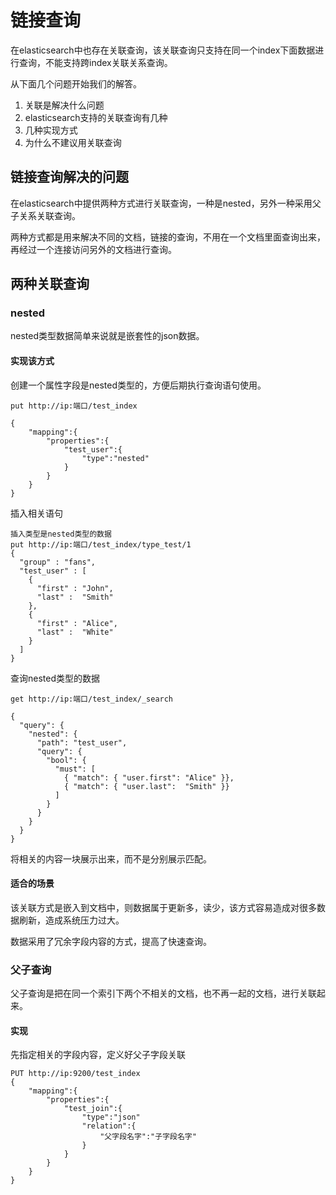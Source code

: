 # 链接查询

在elasticsearch中也存在关联查询，该关联查询只支持在同一个index下面数据进行查询，不能支持跨index关联关系查询。

从下面几个问题开始我们的解答。

1. 关联是解决什么问题
2. elasticsearch支持的关联查询有几种
3. 几种实现方式
4. 为什么不建议用关联查询

## 链接查询解决的问题

在elasticsearch中提供两种方式进行关联查询，一种是nested，另外一种采用父子关系关联查询。

两种方式都是用来解决不同的文档，链接的查询，不用在一个文档里面查询出来，再经过一个连接访问另外的文档进行查询。

## 两种关联查询

### nested

nested类型数据简单来说就是嵌套性的json数据。

#### 实现该方式

创建一个属性字段是nested类型的，方便后期执行查询语句使用。

```执行语句
put http://ip:端口/test_index

{
    "mapping":{
        "properties":{
            "test_user":{
                "type":"nested"
            }
        }
    }
}
```

插入相关语句

```执行语句
插入类型是nested类型的数据
put http://ip:端口/test_index/type_test/1
{
  "group" : "fans",
  "test_user" : [ 
    {
      "first" : "John",
      "last" :  "Smith"
    },
    {
      "first" : "Alice",
      "last" :  "White"
    }
  ]
}
```

查询nested类型的数据

```执行语句
get http://ip:端口/test_index/_search

{
  "query": {
    "nested": {
      "path": "test_user",
      "query": {
        "bool": {
          "must": [
            { "match": { "user.first": "Alice" }},
            { "match": { "user.last":  "Smith" }}
          ]
        }
      }
    }
  }
}

```

将相关的内容一块展示出来，而不是分别展示匹配。

#### 适合的场景

该关联方式是嵌入到文档中，则数据属于更新多，读少，该方式容易造成对很多数据刷新，造成系统压力过大。

数据采用了冗余字段内容的方式，提高了快速查询。

### 父子查询

父子查询是把在同一个索引下两个不相关的文档，也不再一起的文档，进行关联起来。

#### 实现

先指定相关的字段内容，定义好父子字段关联

```执行语句
PUT http://ip:9200/test_index
{
    "mapping":{
        "properties":{
            "test_join":{
                "type":"json"
                "relation":{
                    "父字段名字":"子字段名字"
                }
            }
        }
    }
}

```
